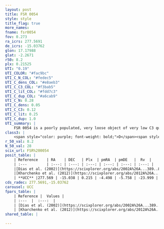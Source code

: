 ```yaml
---
layout: post
title: FSR 0054
style: style
title_flag: true
more_names: 
fname: fsr0054
fov: 0.273
ra_icrs: 277.5691
de_icrs: -15.03762
glon: 17.17988
glat: -2.2671
r50: 8.2
plx: 0.21525
UTI: "0.19"
UTI_COLOR: "#fac9bc"
UTI_C_N_COL: "#fedec5"
UTI_C_dens_COL: "#e8aeb3"
UTI_C_C3_COL: "#f3bab5"
UTI_C_lit_COL: "#fdd7c3"
UTI_C_dup_COL: "#a6cab9"
UTI_C_N: 0.28
UTI_C_dens: 0.05
UTI_C_C3: 0.12
UTI_C_lit: 0.25
UTI_C_dup: 1.0
UTI_summary: |
    FSR 0054 is a poorly populated, very loose object of very low C3 quality. It is poorly studied in the literature, with no articles listed in the last 13 years.
class3: |
    <span style="color: purple; font-weight: bold;">D</span><span style="color: red; font-weight: bold;">C</span>
r_50_val: 8.2
N_50_val: 28
scix_url: FSR%200054
posit_table: |
    | Reference    | RA    | DEC   | Plx  | pmRA  | pmDE   |  Rv  |
    | :---         | :---: | :---: | :---: | :---: | :---: | :---: |
    |[Dias et al. (2002)](https://scixplorer.org/abs/2002A%26A...389..871D) | 277.6 | -15.063 | -- | -0.6 | 0.69 | -- |
    |[Kharchenko et al. (2012)](https://scixplorer.org/abs/2012A%26A...543A.156K) | 277.605 | -15.045 | -- | -1.3 | -4.2 | -- |
    | **UCC** |277.569 | -15.038 | 0.215 | -4.498 | -5.758 | -23.999 | 
cds_radec: 277.5691,-15.03762
carousel: UCC
fpars_table: |
    | Reference |  Values |
    | :---  |  :---:  |
    | [Dias et al. (2002)](https://scixplorer.org/abs/2002A%26A...389..871D) | `E(B-V)=0.833, Dist=2325.0, Age=8.905` |
    | [Kharchenko et al. (2012)](https://scixplorer.org/abs/2012A%26A...543A.156K) | `e_bv=0.833, distance=2325, log_age=8.905` |
shared_table: |
    
---
```

